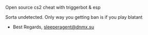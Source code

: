 Open source cs2 cheat with triggerbot & esp

Sorta undetected. Only way you getting ban is if you play blatant

- Best Regards, sleeperagent@dnmx.su

